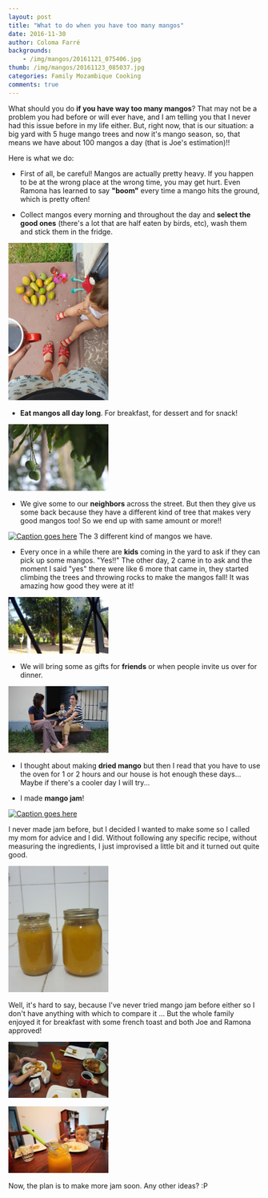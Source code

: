 ```yaml
---
layout: post
title: "What to do when you have too many mangos"
date: 2016-11-30
author: Coloma Farré
backgrounds:
    - /img/mangos/20161121_075406.jpg
thumb: /img/mangos/20161123_085037.jpg
categories: Family Mozambique Cooking
comments: true
---
```


What should you do **if you have way too many mangos**? That may not be a problem you had before or will ever have, and I am telling you that I never had this issue before in my life either. But, right now, that is our situation: a big yard with 5 huge mango trees and now it's mango season, so, that means we have about 100 mangos a day (that is Joe's estimation)!!

Here is what we do:

  - First of all, be careful! Mangos are actually pretty heavy. If you happen to be at the wrong place at the wrong time, you may get hurt. Even Ramona has learned to say **"boom"** every time a mango hits the ground, which is pretty often!

  - Collect mangos every morning and throughout the day and **select the good ones** (there's a lot that are half eaten by birds, etc), wash them and stick them in the fridge.

<a href="/img/mangos/20161123_085037.jpg"> <img border="0" alt="Caption goes here" src = "/img/mangos/20161123_085037.jpg" width = "200"></a>

  - **Eat mangos all day long**. For breakfast, for dessert and for snack!

  <a href="/img/mangos/IMG_9301.jpg"> <img border="0" alt="Caption goes here" src = "/img/mangos/IMG_9301.jpg" width = "200"></a>

  - We give some to our **neighbors** across the street. But then they give us some back because they have a different kind of tree that makes very good mangos too! So we end up with same amount or more!!

  <a href="/img/mangos/IMG_9942.JPG"> <img border="0" alt="Caption goes here" src = "/img/mangos/IMG_9942.JPG" width = "200"></a> The 3 different kind of mangos we have.

  - Every once in a while there are **kids** coming in the yard to ask if they can pick up some mangos. "Yes!!" The other day, 2 came in to ask and the moment I said "yes" there were like 6 more that came in, they started climbing the trees and throwing rocks to make the mangos fall! It was amazing how good they were at it!

<a href="/img/mangos/20161129_154112.jpg"> <img border="0" alt="Caption goes here" src = "/img/mangos/20161129_154112.jpg" width = "200"></a>

  - We will bring some as gifts for **friends** or when people invite us over for dinner.

  <a href="/img/mangos/IMG_9295.jpg"> <img border="0" alt="Caption goes here" src = "/img/mangos/IMG_9295.jpg" width = "200"></a>

  - I thought about making **dried mango** but then I read that you have to use the oven for 1 or 2 hours and our house is hot enough these days... Maybe if there's a cooler day I will try...

  - I made **mango jam**!

  <a href="/img/mangos/result.gif"> <img border="0" alt="Caption goes here" src = "/img/mangos/result.gif" width = "200"></a>

  I never made jam before, but I decided I wanted to make some so I called my mom for advice and I did. Without following any specific recipe, without measuring the ingredients, I just improvised a little bit and it turned out quite good.

<a href="/img/mangos/20161125_163711.jpg"> <img border="0" alt="Caption goes here" src = "/img/mangos/20161125_163711.jpg" width = "200"></a>

Well, it's hard to say, because I've never tried mango jam before either so I don't have anything with which to compare it ... But the whole family enjoyed it for breakfast with some french toast and both Joe and Ramona approved!

<a href="/img/mangos/20161126_074741.jpg.jpg"> <img border="0" alt="Caption goes here" src = "/img/mangos/20161126_074741.jpg" width = "200"></a>

<a href="/img/mangos/IMG_9841.jpg"> <img border="0" alt="Caption goes here" src = "/img/mangos/IMG_9841.jpg" width = "200"></a>


Now, the plan is to make more jam soon. Any other ideas? :P
